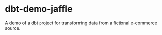 # dbt-demo-jaffle
A demo of a dbt project for transforming data from a fictional e-commerce source.
